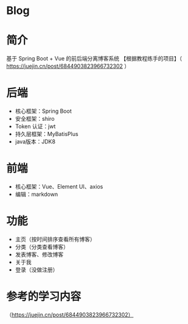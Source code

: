 # Blog
# 简介
基于 Spring Boot + Vue 的前后端分离博客系统 【根据教程练手的项目】（ https://juejin.cn/post/6844903823966732302 ）
# 后端
* 核心框架：Spring Boot
* 安全框架：shiro
* Token 认证：jwt
* 持久层框架：MyBatisPlus
* java版本：JDK8
# 前端
* 核心框架：Vue、Element UI、axios
* 编辑：markdown
# 功能
* 主页（按时间排序查看所有博客）
* 分类（分类查看博客）
* 发表博客、修改博客
* 关于我
* 登录（没做注册）
# 参考的学习内容
（https://juejin.cn/post/6844903823966732302）
